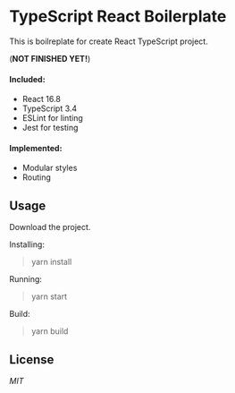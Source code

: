 # TypeScript React Boilerplate

This is boilreplate for create React TypeScript project.

(**NOT FINISHED YET!**)

#### Included:
- React 16.8
- TypeScript 3.4
- ESLint for linting
- Jest for testing

#### Implemented:
- Modular styles
- Routing

## Usage
Download the project.

Installing:
> yarn install

Running:
> yarn start

Build:
> yarn build

## License
_MIT_
